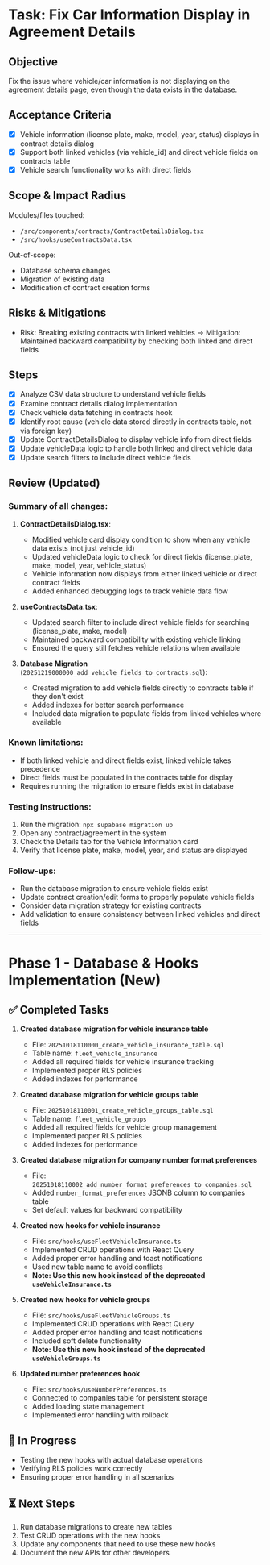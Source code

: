 # Task: Fix Car Information Display in Agreement Details

## Objective
Fix the issue where vehicle/car information is not displaying on the agreement details page, even though the data exists in the database.

## Acceptance Criteria
- [x] Vehicle information (license plate, make, model, year, status) displays in contract details dialog
- [x] Support both linked vehicles (via vehicle_id) and direct vehicle fields on contracts table
- [x] Vehicle search functionality works with direct fields

## Scope & Impact Radius
Modules/files touched:
- `/src/components/contracts/ContractDetailsDialog.tsx`
- `/src/hooks/useContractsData.tsx`

Out-of-scope:
- Database schema changes
- Migration of existing data
- Modification of contract creation forms

## Risks & Mitigations
- Risk: Breaking existing contracts with linked vehicles → Mitigation: Maintained backward compatibility by checking both linked and direct fields

## Steps
- [x] Analyze CSV data structure to understand vehicle fields
- [x] Examine contract details dialog implementation
- [x] Check vehicle data fetching in contracts hook
- [x] Identify root cause (vehicle data stored directly in contracts table, not via foreign key)
- [x] Update ContractDetailsDialog to display vehicle info from direct fields
- [x] Update vehicleData logic to handle both linked and direct vehicle data
- [x] Update search filters to include direct vehicle fields

## Review (Updated)
### Summary of all changes:
1. **ContractDetailsDialog.tsx**:
   - Modified vehicle card display condition to show when any vehicle data exists (not just vehicle_id)
   - Updated vehicleData logic to check for direct fields (license_plate, make, model, year, vehicle_status)
   - Vehicle information now displays from either linked vehicle or direct contract fields
   - Added enhanced debugging logs to track vehicle data flow

2. **useContractsData.tsx**:
   - Updated search filter to include direct vehicle fields for searching (license_plate, make, model)
   - Maintained backward compatibility with existing vehicle linking
   - Ensured the query still fetches vehicle relations when available

3. **Database Migration** (`20251219000000_add_vehicle_fields_to_contracts.sql`):
   - Created migration to add vehicle fields directly to contracts table if they don't exist
   - Added indexes for better search performance
   - Included data migration to populate fields from linked vehicles where available

### Known limitations:
- If both linked vehicle and direct fields exist, linked vehicle takes precedence
- Direct fields must be populated in the contracts table for display
- Requires running the migration to ensure fields exist in database

### Testing Instructions:
1. Run the migration: `npx supabase migration up`
2. Open any contract/agreement in the system
3. Check the Details tab for the Vehicle Information card
4. Verify that license plate, make, model, year, and status are displayed

### Follow-ups:
- Run the database migration to ensure vehicle fields exist
- Update contract creation/edit forms to properly populate vehicle fields
- Consider data migration strategy for existing contracts
- Add validation to ensure consistency between linked vehicles and direct fields

---

# Phase 1 - Database & Hooks Implementation (New)

## ✅ Completed Tasks

1. **Created database migration for vehicle insurance table**
   - File: `20251018110000_create_vehicle_insurance_table.sql`
   - Table name: `fleet_vehicle_insurance`
   - Added all required fields for vehicle insurance tracking
   - Implemented proper RLS policies
   - Added indexes for performance

2. **Created database migration for vehicle groups table**
   - File: `20251018110001_create_vehicle_groups_table.sql`
   - Table name: `fleet_vehicle_groups`
   - Added all required fields for vehicle group management
   - Implemented proper RLS policies
   - Added indexes for performance

3. **Created database migration for company number format preferences**
   - File: `20251018110002_add_number_format_preferences_to_companies.sql`
   - Added `number_format_preferences` JSONB column to companies table
   - Set default values for backward compatibility

4. **Created new hooks for vehicle insurance**
   - File: `src/hooks/useFleetVehicleInsurance.ts`
   - Implemented CRUD operations with React Query
   - Added proper error handling and toast notifications
   - Used new table name to avoid conflicts
   - **Note: Use this new hook instead of the deprecated `useVehicleInsurance.ts`**

5. **Created new hooks for vehicle groups**
   - File: `src/hooks/useFleetVehicleGroups.ts`
   - Implemented CRUD operations with React Query
   - Added proper error handling and toast notifications
   - Included soft delete functionality
   - **Note: Use this new hook instead of the deprecated `useVehicleGroups.ts`**

6. **Updated number preferences hook**
   - File: `src/hooks/useNumberPreferences.ts`
   - Connected to companies table for persistent storage
   - Added loading state management
   - Implemented error handling with rollback

## 🔄 In Progress

- Testing the new hooks with actual database operations
- Verifying RLS policies work correctly
- Ensuring proper error handling in all scenarios

## ⏳ Next Steps

1. Run database migrations to create new tables
2. Test CRUD operations with the new hooks
3. Update any components that need to use these new hooks
4. Document the new APIs for other developers